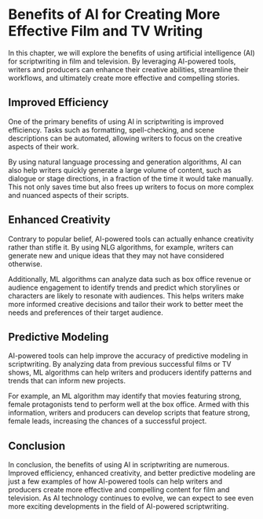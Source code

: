 Benefits of AI for Creating More Effective Film and TV Writing
============================================================================================================

In this chapter, we will explore the benefits of using artificial intelligence (AI) for scriptwriting in film and television. By leveraging AI-powered tools, writers and producers can enhance their creative abilities, streamline their workflows, and ultimately create more effective and compelling stories.

Improved Efficiency
-------------------

One of the primary benefits of using AI in scriptwriting is improved efficiency. Tasks such as formatting, spell-checking, and scene descriptions can be automated, allowing writers to focus on the creative aspects of their work.

By using natural language processing and generation algorithms, AI can also help writers quickly generate a large volume of content, such as dialogue or stage directions, in a fraction of the time it would take manually. This not only saves time but also frees up writers to focus on more complex and nuanced aspects of their scripts.

Enhanced Creativity
-------------------

Contrary to popular belief, AI-powered tools can actually enhance creativity rather than stifle it. By using NLG algorithms, for example, writers can generate new and unique ideas that they may not have considered otherwise.

Additionally, ML algorithms can analyze data such as box office revenue or audience engagement to identify trends and predict which storylines or characters are likely to resonate with audiences. This helps writers make more informed creative decisions and tailor their work to better meet the needs and preferences of their target audience.

Predictive Modeling
-------------------

AI-powered tools can help improve the accuracy of predictive modeling in scriptwriting. By analyzing data from previous successful films or TV shows, ML algorithms can help writers and producers identify patterns and trends that can inform new projects.

For example, an ML algorithm may identify that movies featuring strong, female protagonists tend to perform well at the box office. Armed with this information, writers and producers can develop scripts that feature strong, female leads, increasing the chances of a successful project.

Conclusion
----------

In conclusion, the benefits of using AI in scriptwriting are numerous. Improved efficiency, enhanced creativity, and better predictive modeling are just a few examples of how AI-powered tools can help writers and producers create more effective and compelling content for film and television. As AI technology continues to evolve, we can expect to see even more exciting developments in the field of AI-powered scriptwriting.
